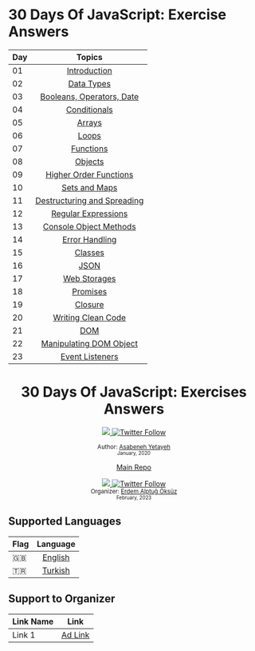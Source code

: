 # 30 Days Of JavaScript: Exercise Answers

| Day |                                                                       Topics                                                                        |
| ----- | :-------------------------------------------------------------------------------------------------------------------------------------------------: |
| 01    |                                                             [Introduction](./README.md)                                                             |
| 02    |                                               [Data Types](/English/02_Day_Data_types/02_Day_Data_types.md)                                                |
| 03    |                             [Booleans, Operators, Date](/English/03_Day_Booleans_operators_date/03_Day_Booleans_operators_date.md)                             |
| 04    |                                            [Conditionals](/English/04_Day_Conditionals/04_Day_Conditionals.md)                                             |
| 05    |                                                     [Arrays](/English/05_Day_Arrays/05_Day_Arrays.md)                                                      |
| 06    |                                                       [Loops](/English/06_Day_Loops/06_Day_Loops.md)                                                       |
| 07    |                                                 [Functions](/English/07_Day_Functions/07_Day_Functions.md)                                                 |
| 08    |                                                    [Objects](/English/08_Day_Objects/08_Day_Objects.md)                                                    |
| 09    |                             [Higher Order Functions](/English/09_Day_Higher_order_functions/09_Day_Higher_order_functions.md)                              |
| 10    |                                           [Sets and Maps](/English/10_Day_Sets_and_Maps/10_Day_Sets_and_Maps.md)                                           |
| 11    |                      [Destructuring and Spreading](/English/11_Day_Destructuring_and_spreading/11_Day_Destructuring_and_spreading.md)                      |
| 12    |                                  [Regular Expressions](/English/12_Day_Regular_expressions/12_Day_Regular_expressions.md)                                  |
| 13    |                             [Console Object Methods](/English/13_Day_Console_object_methods/13_Day_Console_object_methods.md)                              |
| 14    |                                         [Error Handling](/English/14_Day_Error_handling/14_Day_Error_handling.md)                                          |
| 15    |                                                    [Classes](/English/15_Day_Classes/15_Day_Classes.md)                                                    |
| 16    |                                                        [JSON](/English/16_Day_JSON/16_Day_JSON.md)                                                         |
| 17    |                                            [Web Storages](/English/17_Day_Web_storages/17_Day_Web_storages.md)                                             |
| 18    |                                                  [Promises](/English/18_Day_Promises/18_Day_Promises.md)                                                   |
| 19    |                                                   [Closure](/English/19_Day_Closures/19_Day_Closures.md)                                                   |
| 20    |                                  [Writing Clean Code](/English/20_Day_Writing_clean_codes/20_Day_Writing_clean_codes.md)                                   |
| 21    |                                                          [DOM](/English/21_Day_DOM/21_Day_DOM.md)                                                          |
| 22    |                            [Manipulating DOM Object](/English/22_Day_Manipulating_DOM_object/22_Day_Manipulating_DOM_object.md)                            |
| 23    |                                        [Event Listeners](/English/23_Day_Event_listeners/23_Day_Event_listeners.md)                                        |

<div align="center">
  <h1> 30 Days Of JavaScript: Exercises Answers</h1>
  <a class="header-badge" target="_blank" href="https://www.linkedin.com/in/asabeneh/">
  <img src="https://img.shields.io/badge/style--5eba00.svg?label=LinkedIn&logo=linkedin&style=social">
  </a>
  <a class="header-badge" target="_blank" href="https://twitter.com/Asabeneh">
  <img alt="Twitter Follow" src="https://img.shields.io/twitter/follow/asabeneh?style=social">
  </a>

<sub>Author:
<a href="https://www.linkedin.com/in/asabeneh/" target="_blank">Asabeneh Yetayeh</a><br>
<small> January, 2020</small>
</sub>

[Main Repo](https://github.com/Asabeneh/30-Days-Of-JavaScript)

<a class="header-badge" target="_blank" href="https://www.linkedin.com/in/erdemalptugoksuz/">
  <img src="https://img.shields.io/badge/style--5eba00.svg?label=LinkedIn&logo=linkedin&style=social">
  </a>
  <a class="header-badge" target="_blank" href="https://twitter.com/heyahtuput">
  <img alt="Twitter Follow" src="https://img.shields.io/twitter/follow/Erdem Alptuğ?style=social">
  </a><br>
<sub>Organizer:
<a href="https://www.linkedin.com/in/erdemalptugoksuz/" target="_blank">Erdem Alptuğ Öksüz</a><br>
<small> February, 2023</small>
</sub>

</div>

## Supported Languages
| Flag |                                                                       Language                                                                        |
| ----- | :-------------------------------------------------------------------------------------------------------------------------------------------------: |
| 🇬🇧   |                                                             [English](./README.md)                                                             |
| 🇹🇷   |                                                             [Turkish](./Turkish/README.md)

## Support to Organizer
| Link Name |                                                                       Link                                                                        |
| ----- | :-------------------------------------------------------------------------------------------------------------------------------------------------: |
| Link 1   |                                                             [Ad Link](https://ay.live/lYtYWg)

